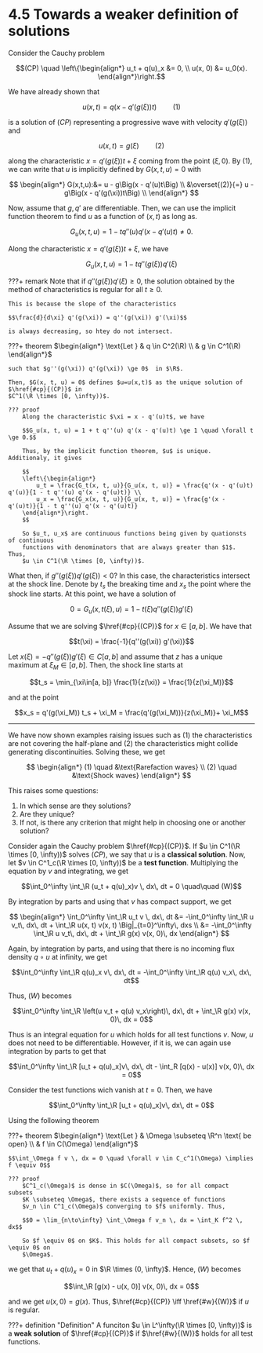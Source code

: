 # 4.5 Towards a weaker definition of solutions

Consider the Cauchy problem <a id="cp"></a>

$$(CP) \quad \left\{\begin{align*}
    u_t + q(u)_x &= 0, \\
    u(x, 0) &= u_0(x).
\end{align*}\right.$$

We have already shown that

$$u(x, t) = q\Big(x - q'(g(\xi))t\Big) \quad\quad (1)$$

is a solution of $(CP)$ representing a progressive wave with velocity $q'(g(\xi))$ and

$$u(x, t) = g(\xi) \quad\quad (2)$$

along the characteristic $x = q'(g(\xi))t + \xi$ coming from the
point $(\xi, 0)$. By $(1)$, we can write that $u$ is implicitly defined by $G(x, t, u) = 0$
with

$$
\begin{align*}
    G(x,t,u):&= u - g\Big(x - q'(u)t\Big) \\
    &\overset{(2)}{=} u - g\Big(x - q'(g(\xi))t\Big) \\
\end{align*}
$$

Now, assume that $g, q'$ are differentiable. Then, we can use the implicit function theorem to
find $u$ as a function of $(x, t)$ as long as.

$$G_u(x, t, u) = 1 - t q''(u) q'(x - q'(u)t) \neq 0.$$

Along the characteristic $x = q'(g(\xi))t + \xi$, we have

$$G_u(x, t, u) = 1 - t q''(g(\xi)) q'(\xi)$$

???+ remark
    Note that if $q''(g(\xi)) q'(\xi) \ge 0$, the solution obtained by the method of
    characteristics is regular for all $t \ge 0$.

    This is because the slope of the characteristics

    $$\frac{d}{d\xi} q'(g(\xi)) = q''(g(\xi)) g'(\xi)$$

    is always decreasing, so htey do not intersect.

???+ theorem
    $\begin{align*}
        \text{Let } & q \in C^2(\R) \\
        & g \in C^1(\R)
    \end{align*}$

    such that $g''(g(\xi)) q'(g(\xi)) \ge 0$  in $\R$.

    Then, $G(x, t, u) = 0$ defines $u=u(x,t)$ as the unique solution of $\href{#cp}{(CP)}$ in
    $C^1(\R \times [0, \infty))$.

    ??? proof
        Along the characteristic $\xi = x - q'(u)t$, we have

        $$G_u(x, t, u) = 1 + t q''(u) q'(x - q'(u)t) \ge 1 \quad \forall t \ge 0.$$

        Thus, by the implicit function theorem, $u$ is unique. Additionaly, it gives

        $$
        \left\{\begin{align*}
            u_t = \frac{G_t(x, t, u)}{G_u(x, t, u)} = \frac{q'(x - q'(u)t) q'(u)}{1 - t q''(u) q'(x - q'(u)t)} \\
            u_x = \frac{G_x(x, t, u)}{G_u(x, t, u)} = \frac{g'(x - q'(u)t)}{1 - t q''(u) q'(x - q'(u)t)}
        \end{align*}\right.
        $$

        So $u_t, u_x$ are continuous functions being given by quationsts of continuous
        functions with denominators that are always greater than $1$. Thus,
        $u \in C^1(\R \times [0, \infty))$.


What then, if $g''(g(\xi)) q'(g(\xi)) < 0$? In this case, the characteristics intersect at
the shock line. Denote by $t_s$ the breaking time and $x_s$ the point where the shock line
starts. At this point, we have a solution of

$$0 = G_u(x, t(\xi), u) = 1 - t(\xi) q''(g(\xi)) g'(\xi)$$

Assume that we are solving $\href{#cp}{(CP)}$ for $x \in [a, b]$. We have that

$$t(\xi) = \frac{-1}{q''(g(\xi)) g'(\xi)}$$

Let $x(\xi) = -q''(g(\xi)) g'(\xi) \in C[a, b]$ and assume that $z$ has a unique maximum
at $\xi_M \in [a, b]$. Then, the shock line starts at

$$t_s = \min_{\xi\in[a, b]} \frac{1}{z(\xi)} = \frac{1}{z(\xi_M)}$$

and at the point

$$x_s = q'(g(\xi_M)) t_s + \xi_M = \frac{q'(g(\xi_M))}{z(\xi_M)}+ \xi_M$$

---

We have now shown examples raising issues such as $(1)$ the characteristics are not
covering the half-plane and $(2)$ the characteristics might collide generating
discontinuities. Solving these, we get

$$
\begin{align*}
    (1) \quad &\text{Rarefaction waves} \\
    (2) \quad &\text{Shock waves}
\end{align*}
$$

This raises some questions:

1. In which sense are they solutions?
2. Are they unique?
3. If not, is there any criterion that might help in choosing one or another solution?

Consider again the Cauchy problem $\href{#cp}{(CP)}$. If $u \in C^1(\R \times [0, \infty))$
solves $(CP)$, we say that $u$ is a **classical solution**. Now, let
$v \in C^1_c(\R \times [0, \infty))$ be a **test function**. Multiplying the equation by $v$ and
integrating, we get <a id="w"></a>

$$\int_0^\infty \int_\R (u_t + q(u)_x)v \, dx\, dt = 0 \quad\quad (W)$$

By integration by parts and using that $v$ has compact support, we get

$$
\begin{align*}
    \int_0^\infty \int_\R u_t v \, dx\, dt
    &= -\int_0^\infty \int_\R u v_t\, dx\, dt + \int_\R u(x, t) v(x, t) \Big|_{t=0}^\infty\, dxs \\
    &= -\int_0^\infty \int_\R u v_t\, dx\, dt + \int_\R g(x) v(x, 0)\, dx
\end{align*}
$$

Again, by integration by parts, and using that there is no incoming flux density $q \circ u$
at infinity, we get

$$\int_0^\infty \int_\R q(u)_x v\, dx\, dt = -\int_0^\infty \int_\R q(u) v_x\, dx\, dt$$

Thus, $(W)$ becomes

$$\int_0^\infty \int_\R \left(u v_t + q(u) v_x\right)\, dx\, dt + \int_\R g(x) v(x, 0)\, dx = 0$$

Thus is an integral equation for $u$ which holds for all test functions $v$. Now, $u$
does not need to be differentiable. However, if it is, we can again use integration by parts
to get that

$$\int_0^\infty \int_\R [u_t + q(u)_x]v\, dx\, dt - \int_R [q(x) - u(x)] v(x, 0)\, dx = 0$$

Consider the test functions wich vanish at $t = 0$. Then, we have

$$\int_0^\infty \int_\R [u_t + q(u)_x]v\, dx\, dt = 0$$

Using the following theorem

???+ theorem
    $\begin{align*}
        \text{Let } & \Omega \subseteq \R^n \text{ be open} \\
        & f \in C(\Omega)
    \end{align*}$

    $$\int_\Omega f v \, dx = 0 \quad \forall v \in C_c^1(\Omega) \implies f \equiv 0$$

    ??? proof
        $C^1_c(\Omega)$ is dense in $C(\Omega)$, so for all compact subsets
        $K \subseteq \Omega$, there exists a sequence of functions
        $v_n \in C^1_c(\Omega)$ converging to $f$ uniformly. Thus,

        $$0 = \lim_{n\to\infty} \int_\Omega f v_n \, dx = \int_K f^2 \, dx$$

        So $f \equiv 0$ on $K$. This holds for all compact subsets, so $f \equiv 0$ on
        $\Omega$.

we get that $u_t + q(u)_x = 0$ in $\R \times (0, \infty)$. Hence, $(W)$ becomes

$$\int_\R [g(x) - u(x, 0)] v(x, 0)\, dx = 0$$

and we get $u(x, 0) = g(x)$. Thus, $\href{#cp}{(CP)} \iff \href{#w}{(W)}$ if $u$ is regular.


???+ definition "Definition"
    A funciton $u \in L^\infty(\R \times [0, \infty))$ is a **weak solution** of 
    $\href{#cp}{(CP)}$ if $\href{#w}{(W)}$ holds for all test functions.
    